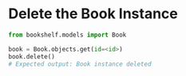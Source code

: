 # Delete the Book Instance

```python
from bookshelf.models import Book

book = Book.objects.get(id=<id>)
book.delete()
# Expected output: Book instance deleted
